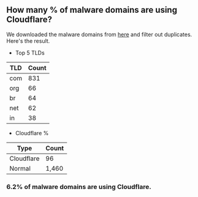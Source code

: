 ## How many % of malware domains are using Cloudflare?


We downloaded the malware domains from [here](https://urlhaus.abuse.ch) and filter out duplicates.
Here's the result.


[//]: # (start replacement)


- Top 5 TLDs

| TLD | Count |
| --- | --- |
| com | 831 |
| org | 66 |
| br | 64 |
| net | 62 |
| in | 38 |


- Cloudflare %

| Type | Count |
| --- | --- |
| Cloudflare | 96 |
| Normal | 1,460 |


### 6.2% of malware domains are using Cloudflare.